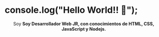 # console.log("Hello World!! 👋");


<p align="center">Soy <strong>Soy Desarrollador Web JR, con conocimientos de HTML, CSS, JavaScript y Nodejs.</strong></p>
<p align="center">
